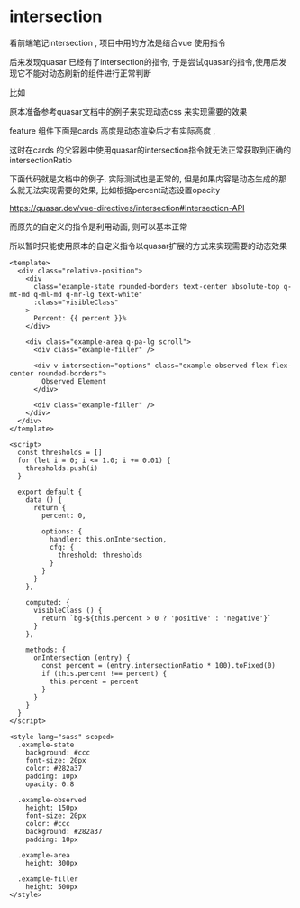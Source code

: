 # intersection 

看前端笔记intersection , 项目中用的方法是结合vue 使用指令

后来发现quasar 已经有了intersection的指令, 于是尝试quasar的指令,使用后发现它不能对动态刷新的组件进行正常判断

比如

原本准备参考quasar文档中的例子来实现动态css 来实现需要的效果

feature 组件下面是cards 高度是动态渲染后才有实际高度 , 

这时在cards 的父容器中使用quasar的intersection指令就无法正常获取到正确的intersectionRatio

下面代码就是文档中的例子, 实际测试也是正常的, 但是如果内容是动态生成的那么就无法实现需要的效果, 比如根据percent动态设置opacity

https://quasar.dev/vue-directives/intersection#Intersection-API

而原先的自定义的指令是利用动画, 则可以基本正常

所以暂时只能使用原本的自定义指令以quasar扩展的方式来实现需要的动态效果


```vue
<template>
  <div class="relative-position">
    <div
      class="example-state rounded-borders text-center absolute-top q-mt-md q-ml-md q-mr-lg text-white"
      :class="visibleClass"
    >
      Percent: {{ percent }}%
    </div>

    <div class="example-area q-pa-lg scroll">
      <div class="example-filler" />

      <div v-intersection="options" class="example-observed flex flex-center rounded-borders">
        Observed Element
      </div>

      <div class="example-filler" />
    </div>
  </div>
</template>

<script>
  const thresholds = []
  for (let i = 0; i <= 1.0; i += 0.01) {
    thresholds.push(i)
  }

  export default {
    data () {
      return {
        percent: 0,

        options: {
          handler: this.onIntersection,
          cfg: {
            threshold: thresholds
          }
        }
      }
    },

    computed: {
      visibleClass () {
        return `bg-${this.percent > 0 ? 'positive' : 'negative'}`
      }
    },

    methods: {
      onIntersection (entry) {
        const percent = (entry.intersectionRatio * 100).toFixed(0)
        if (this.percent !== percent) {
          this.percent = percent
        }
      }
    }
  }
</script>

<style lang="sass" scoped>
  .example-state
    background: #ccc
    font-size: 20px
    color: #282a37
    padding: 10px
    opacity: 0.8

  .example-observed
    height: 150px
    font-size: 20px
    color: #ccc
    background: #282a37
    padding: 10px

  .example-area
    height: 300px

  .example-filler
    height: 500px
</style>

```


